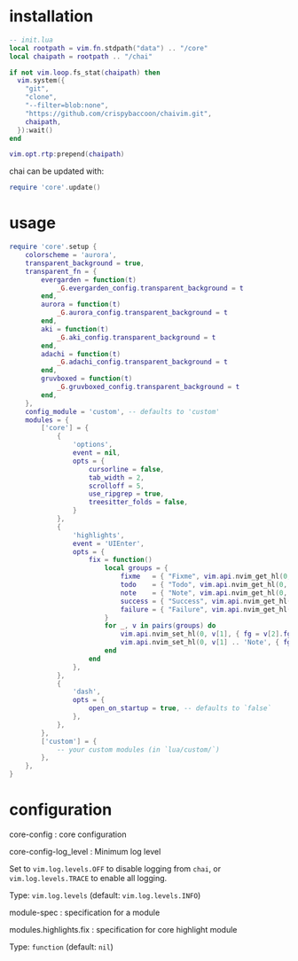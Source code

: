 # installation

```lua
-- init.lua
local rootpath = vim.fn.stdpath("data") .. "/core"
local chaipath = rootpath .. "/chai"

if not vim.loop.fs_stat(chaipath) then
  vim.system({
    "git",
    "clone",
    "--filter=blob:none",
    "https://github.com/crispybaccoon/chaivim.git",
    chaipath,
  }):wait()
end

vim.opt.rtp:prepend(chaipath)
```

chai can be updated with:
```lua
require 'core'.update()
```

# usage

```lua
require 'core'.setup {
    colorscheme = 'aurora',
    transparent_background = true,
    transparent_fn = {
        evergarden = function(t)
            _G.evergarden_config.transparent_background = t
        end,
        aurora = function(t)
            _G.aurora_config.transparent_background = t
        end,
        aki = function(t)
            _G.aki_config.transparent_background = t
        end,
        adachi = function(t)
            _G.adachi_config.transparent_background = t
        end,
        gruvboxed = function(t)
            _G.gruvboxed_config.transparent_background = t
        end,
    },
    config_module = 'custom', -- defaults to 'custom'
    modules = {
        ['core'] = {
            {
                'options',
                event = nil,
                opts = {
                    cursorline = false,
                    tab_width = 2,
                    scrolloff = 5,
                    use_ripgrep = true,
                    treesitter_folds = false,
                }
            },
            {
                'highlights',
                event = 'UIEnter',
                opts = {
                    fix = function()
                        local groups = {
                            fixme   = { "Fixme", vim.api.nvim_get_hl(0, { name = "DiagnosticWarn" }) },
                            todo    = { "Todo", vim.api.nvim_get_hl(0, { name = "DiagnosticInfo" }) },
                            note    = { "Note", vim.api.nvim_get_hl(0, { name = "DiagnosticHint" }) },
                            success = { "Success", vim.api.nvim_get_hl(0, { name = "DiagnosticOk" }) },
                            failure = { "Failure", vim.api.nvim_get_hl(0, { name = "DiagnosticError" }) },
                        }
                        for _, v in pairs(groups) do
                            vim.api.nvim_set_hl(0, v[1], { fg = v[2].fg })
                            vim.api.nvim_set_hl(0, v[1] .. 'Note', { fg = v[2].fg, reverse = true })
                        end
                    end
                },
            },
            {
                'dash',
                opts = {
                    open_on_startup = true, -- defaults to `false`
                },
            },
        },
        ['custom'] = {
            -- your custom modules (in `lua/custom/`)
        },
    },
}
```

# configuration

core-config
: core configuration

core-config-log_level
: Minimum log level

Set to `vim.log.levels.OFF` to disable logging from `chai`, or `vim.log.levels.TRACE`
to enable all logging.

Type: `vim.log.levels` (default: `vim.log.levels.INFO`)

module-spec
: specification for a module

modules.highlights.fix
: specification for core highlight module

Type: `function` (default: `nil`)
